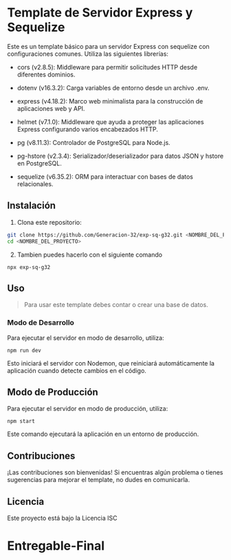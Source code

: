 # Template de Servidor Express y Sequelize

Este es un template básico para un servidor Express con sequelize con configuraciones comunes. Utiliza las siguientes librerías:

* cors (v2.8.5): Middleware para permitir solicitudes HTTP desde diferentes dominios.

* dotenv (v16.3.2): Carga variables de entorno desde un archivo .env.

* express (v4.18.2): Marco web minimalista para la construcción de aplicaciones web y API.

* helmet (v7.1.0): Middleware que ayuda a proteger las aplicaciones Express configurando varios encabezados HTTP.

* pg (v8.11.3): Controlador de PostgreSQL para Node.js.

* pg-hstore (v2.3.4): Serializador/deserializador para datos JSON y hstore en PostgreSQL.

* sequelize (v6.35.2): ORM para interactuar con bases de datos relacionales.


## Instalación

1. Clona este repositorio:

```bash
git clone https://github.com/Generacion-32/exp-sq-g32.git <NOMBRE_DEL_PROYECTO>
cd <NOMBRE_DEL_PROYECTO>

```
2. Tambien puedes hacerlo con el siguiente comando

```
npx exp-sq-g32
```

## Uso

>Para usar este template debes contar o crear una base de datos.

### Modo de Desarrollo

Para ejecutar el servidor en modo de desarrollo, utiliza:

```
npm run dev
```
Esto iniciará el servidor con Nodemon, que reiniciará automáticamente la aplicación cuando detecte cambios en el código.

## Modo de Producción

Para ejecutar el servidor en modo de producción, utiliza:

```
npm start
```

Este comando ejecutará la aplicación en un entorno de producción.

## Contribuciones

¡Las contribuciones son bienvenidas! Si encuentras algún problema o tienes sugerencias para mejorar el template, no dudes en comunicarla.

## Licencia
Este proyecto está bajo la Licencia ISC 


# Entregable-Final
